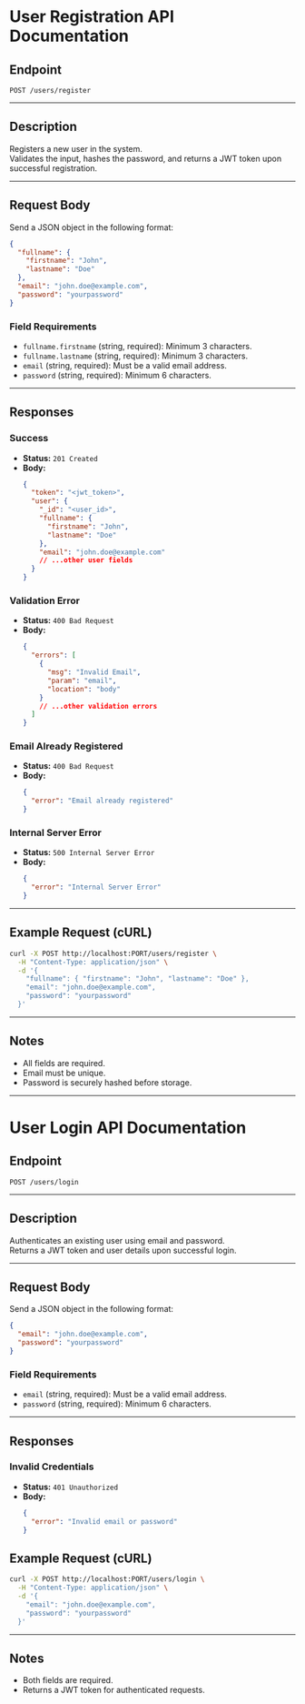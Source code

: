 # User Registration API Documentation

## Endpoint

`POST /users/register`

---

## Description

Registers a new user in the system.  
Validates the input, hashes the password, and returns a JWT token upon successful registration.

---

## Request Body

Send a JSON object in the following format:

```json
{
  "fullname": {
    "firstname": "John",
    "lastname": "Doe"
  },
  "email": "john.doe@example.com",
  "password": "yourpassword"
}
```

### Field Requirements

- `fullname.firstname` (string, required): Minimum 3 characters.
- `fullname.lastname` (string, required): Minimum 3 characters.
- `email` (string, required): Must be a valid email address.
- `password` (string, required): Minimum 6 characters.

---

## Responses

### Success

- **Status:** `201 Created`
- **Body:**
  ```json
  {
    "token": "<jwt_token>",
    "user": {
      "_id": "<user_id>",
      "fullname": {
        "firstname": "John",
        "lastname": "Doe"
      },
      "email": "john.doe@example.com"
      // ...other user fields
    }
  }
  ```

### Validation Error

- **Status:** `400 Bad Request`
- **Body:**
  ```json
  {
    "errors": [
      {
        "msg": "Invalid Email",
        "param": "email",
        "location": "body"
      }
      // ...other validation errors
    ]
  }
  ```

### Email Already Registered

- **Status:** `400 Bad Request`
- **Body:**
  ```json
  {
    "error": "Email already registered"
  }
  ```

### Internal Server Error

- **Status:** `500 Internal Server Error`
- **Body:**
  ```json
  {
    "error": "Internal Server Error"
  }
  ```

---

## Example Request (cURL)

```bash
curl -X POST http://localhost:PORT/users/register \
  -H "Content-Type: application/json" \
  -d '{
    "fullname": { "firstname": "John", "lastname": "Doe" },
    "email": "john.doe@example.com",
    "password": "yourpassword"
  }'
```

---

## Notes

- All fields are required.
- Email must be unique.
- Password is securely hashed before storage.

---

# User Login API Documentation

## Endpoint

`POST /users/login`

---

## Description

Authenticates an existing user using email and password.  
Returns a JWT token and user details upon successful login.

---

## Request Body

Send a JSON object in the following format:

```json
{
  "email": "john.doe@example.com",
  "password": "yourpassword"
}
```

### Field Requirements

- `email` (string, required): Must be a valid email address.
- `password` (string, required): Minimum 6 characters.

---

## Responses

### Invalid Credentials

- **Status:** `401 Unauthorized`
- **Body:**
  ```json
  {
    "error": "Invalid email or password"
  }
  ```

## Example Request (cURL)

```bash
curl -X POST http://localhost:PORT/users/login \
  -H "Content-Type: application/json" \
  -d '{
    "email": "john.doe@example.com",
    "password": "yourpassword"
  }'
```

---

## Notes

- Both fields are required.
- Returns a JWT token for authenticated requests.
